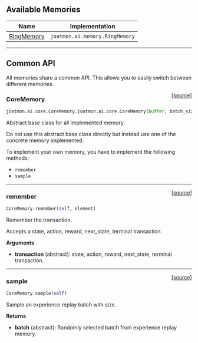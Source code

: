 ## Available Memories

| Name                                | Implementation                  |
|-------------------------------------|---------------------------------|
| [RingMemory](/memories/ring-memory) | `joatmon.ai.memory.RingMemory` |

---

## Common API

All memories share a common API. This allows you to easily switch between different memories.

<span style="float:right;">[[source]](https://github.com/malkoch/joatmon/blob/master/joatmon/ai/core.py#L35)</span>
### CoreMemory

```python
joatmon.ai.core.CoreMemory.joatmon.ai.core.CoreMemory(buffer, batch_size)
```


Abstract base class for all implemented memory.

Do not use this abstract base class directly but instead use one of the concrete memory implemented.

To implement your own memory, you have to implement the following methods:

- `remember`
- `sample`

----

<span style="float:right;">[[source]](https://github.com/malkoch/joatmon/blob/master/joatmon/ai/core.py#L70)</span>

### remember


```python
CoreMemory.remember(self, element)
```



Remember the transaction.

Accepts a state, action, reward, next_state, terminal transaction.

__Arguments__

- __transaction__ (abstract): state, action, reward, next_state, terminal transaction.

----

<span style="float:right;">[[source]](https://github.com/malkoch/joatmon/blob/master/joatmon/ai/core.py#L81)</span>

### sample


```python
CoreMemory.sample(self)
```



Sample an experience replay batch with size.

__Returns__

- __batch__ (abstract): Randomly selected batch
from experience replay memory.

